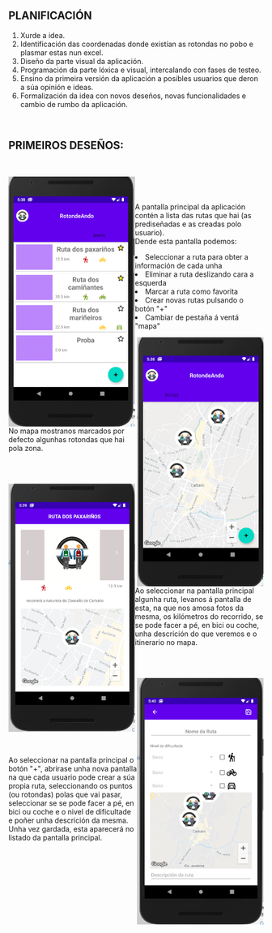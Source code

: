 ## PLANIFICACIÓN
<ol>
  <li> Xurde a idea.</li>
  <li> Identificación das coordenadas donde existían as rotondas no pobo e plasmar estas nun excel.</li>
  <li> Diseño da parte visual da aplicación. </li>
  <li> Programación da parte lóxica e visual, intercalando con fases de testeo. </li>
  <li> Ensino da primeira versión da aplicación a posibles usuarios que deron a súa opinión e ideas. </li>
  <li> Formalización da idea con novos deseños, novas funcionalidades e cambio de rumbo da aplicación. </li>
</ol>



</br>

## PRIMEIROS DESEÑOS:

</br>
<p>
<img align="left" src="/img/1.PNG" width="250"> 
</br>
</br>
</br>
A pantalla principal da aplicación contén a lista das rutas que hai (as prediseñadas e as creadas polo usuario).
</br>
Dende esta pantalla podemos:
<li> Seleccionar a ruta para obter a información de cada unha</li>
<li> Eliminar a ruta deslizando cara a esquerda</li>
<li> Marcar a ruta como favorita</li>
<li> Crear novas rutas pulsando o botón "+"</li>
<li> Cambiar de pestaña á ventá "mapa"</li>
</p>

<p>
<img align="right" src="/img/2.PNG" width="250"> 
</br>
</br>
</br>
</br>
</br>
</br>
No mapa mostranos marcados por defecto algunhas rotondas que hai pola zona.
</br>
</p>

</br>
</br>
<p>
<img align="left" src="/img/3.PNG" width="250"> 
</br>
</br>
</br>
</br>
</br>
Ao seleccionar na pantalla principal algunha ruta, levanos á pantalla de esta, na que nos amosa fotos da mesma, os kilómetros do recorrido, se se pode facer a pé, en bici ou coche, unha descrición do que veremos e o itinerario no mapa.
</p>

</br>
</br>
<p>
<img align="right" src="/img/4.PNG" width="250"> 
</br>
</br>
</br>
</br>
</br>
</br>
</br>
</br>
</br>
Ao seleccionar na pantalla principal o botón "+", abrirase unha nova pantalla na que cada usuario pode crear a súa propia ruta, seleccionando os puntos (ou rotondas) polas que vai pasar, seleccionar se se pode facer a pé, en bici ou coche e o nivel de dificultade e poñer unha descrición da mesma.
Unha vez gardada, esta aparecerá no listado da pantalla principal.
</p>
